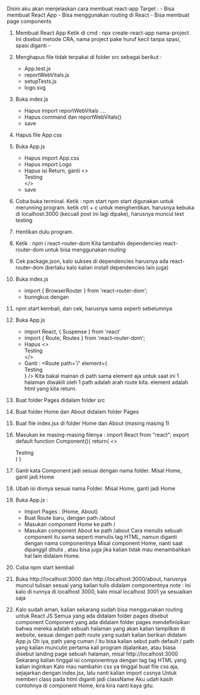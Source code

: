 Disini aku akan menjelaskan cara membuat react-app
Target : - Bisa membuat React App - Bisa menggunakan routing di React - Bisa membuat page components

1. Membuat React App
   Ketik di cmd : npx create-react-app nama-project
   Ini disebut metode CRA, nama project pake huruf kecil tanpa spasi, spasi diganti -

2. Menghapus file tidak terpakai di folder src sebagai berikut :
   - App.test.js
   - reportWebVitals.js
   - setupTests.js
   - logo.svg
3. Buka index.js
   - Hapus import reportWebVitals ....
   - Hapus command dan reportWebVitals()
   - save
4. Hapus file App.css
5. Buka App.js

   - Hapus import App.css
   - Hapus import Logo
   - Hapus isi Return, ganti <> <div>Testing</div> </>
   - save

6. Coba buka terminal. Ketik : npm start
   npm start digunakan untuk merunning program. ketik ctrl + c untuk menghentikan.
   harusnya kebuka di localhost:3000 (kecuali post ini lagi dipake), harusnya muncul text testing

7. Hentikan dulu program.

8. Ketik : npm i react-router-dom
   Kita tambahin dependencies react-router-dom untuk bisa menggunakan routing

9. Cek package.json, kalo sukses di dependencies harusnya ada react-router-dom (berlaku kalo kalian install dependencies lain juga)

10. Buka index.js
    - import { BrowserRouter } from 'react-router-dom';
    - bunngkus <App/> dengan <BrowserRouter></BrowserRouter>
11. npm start kembali, dan cek, harusnya sama seperti sebelumnya
12. Buka App.js
    - import React, { Suspense } from 'react'
    - import { Route, Routes } from 'react-router-dom';
    - Hapus <> <div>Testing</div> </>
    - Ganti :
      <Suspense>
      <Routes>
      <Route path='/' element={<div>Testing</div>} />
      </Routes>
      </Suspense>
      Kita bakal mainan di path sama element aja untuk saat ini
      1 halaman diwakili oleh 1 <Route></Route>
      path adalah arah route kita. element adalah html yang kita return.
13. Buat folder Pages didalam folder src
14. Buat folder Home dan About didalam folder Pages
15. Buat file index.jsx di folder Home dan About (masing masing 1)

16. Masukan ke masing-masing filenya :
    import React from "react";
    export default function Component(){
    return(
    <>
    <div>Testing</div>
    </>
    )
    }
17. Ganti kata Component jadi sesuai dengan nama folder. Misal Home, ganti jadi Home
18. Ubah isi divnya sesuai nama Folder. Misal Home, ganti jadi Home
19. Buka App.js :
    - Import Pages : (Home, About)
    - Buat Route baru, dengan path /about
    - Masukan component Home ke path /
    - Masukan component About ke path /about
      Cara menulis sebuah component itu sama seperti menulis tag HTML, namun diganti dengan nama componentnya
      Misal component Home, nanti saat dipanggil ditulis <Home></Home>, atau bisa juga <Home/> jika kalian tidak mau menambahkan hal lain didalam Home.
20. Coba npm start kembali
21. Buka http://localhost:3000 dan http://localhost:3000/about, harusnya muncul tulisan sesuai yang kalian tulis didalam componentnya
    note : ini kalo di runnya di localhost 3000, kalo misal localhost 3001 ya sesuaikan saja
22. Kalo sudah aman, kalian sekarang sudah bisa menggunakan routing untuk React JS
    Semua yang ada didalam folder pages disebut component
    Component yang ada didalam folder pages mendefinisikan bahwa mereka adalah sebuah halaman yang akan kalian tampilkan di website, sesuai dengan path route yang sudah kalian berikan didalam App.js
    Oh iya, path yang cuman / itu bisa kalian sebut path default / path yang kalian munculin pertama kali program dijalankan, atau biasa disebut landing page sebuah halaman, misal http://localhost:3000
    Sekarang kalian tinggal isi componentnya dengan tag tag HTML yang kalian inginkan
    Kalo mau nambahin css ya tinggal buat file css aja, sejajarkan dengan index.jsx, lalu nanti kalian import cssnya
    Untuk memberi class pada html diganti jadi className
    Aku udah kasih contohnya di component Home, kira kira nanti kaya gitu.
